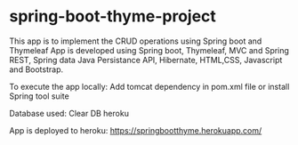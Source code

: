 # spring-boot-thyme-project
This app is to implement the CRUD operations using Spring boot and Thymeleaf 
App is developed using Spring boot, Thymeleaf, MVC and Spring REST, Spring data Java Persistance API, Hibernate, HTML,CSS, Javascript and Bootstrap.

To execute the app locally:
Add tomcat dependency in pom.xml file or install Spring tool suite

Database used:
Clear DB heroku

App is deployed to  heroku:
https://springbootthyme.herokuapp.com/



